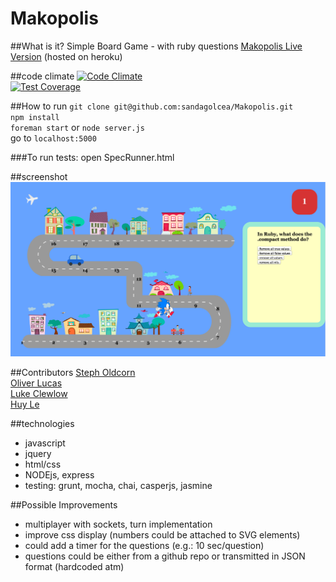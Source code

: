 # Makopolis

##What is it?
Simple Board Game - with ruby questions
[Makopolis Live Version](makopolis.herokuapp.com)  (hosted on heroku)  

##code climate
[![Code Climate](https://codeclimate.com/github/sandagolcea/Makopolis/badges/gpa.svg)](https://codeclimate.com/github/sandagolcea/Makopolis)  
[![Test Coverage](https://codeclimate.com/github/sandagolcea/Makopolis/badges/coverage.svg)](https://codeclimate.com/github/sandagolcea/Makopolis)

##How to run
`git clone git@github.com:sandagolcea/Makopolis.git`  
`npm install`  
`foreman start` or `node server.js`  
go to `localhost:5000`  

###To run tests:
open SpecRunner.html

##screenshot
![Makopolis](/Makopolis.png?raw=true "Makopolis board game")

##Contributors
[Steph Oldcorn](https://github.com/stepholdcorn)  
[Oliver Lucas](https://github.com/olucas92)  
[Luke Clewlow](https://github.com/lukeclewlow)  
[Huy Le](https://github.com/tekhuy)  

##technologies
- javascript
- jquery
- html/css
- NODEjs, express
- testing: grunt, mocha, chai, casperjs, jasmine

##Possible Improvements
- multiplayer with sockets, turn implementation
- improve css display (numbers could be attached to SVG elements)
- could add a timer for the questions (e.g.: 10 sec/question)
- questions could be either from a github repo or transmitted in JSON format (hardcoded atm)
